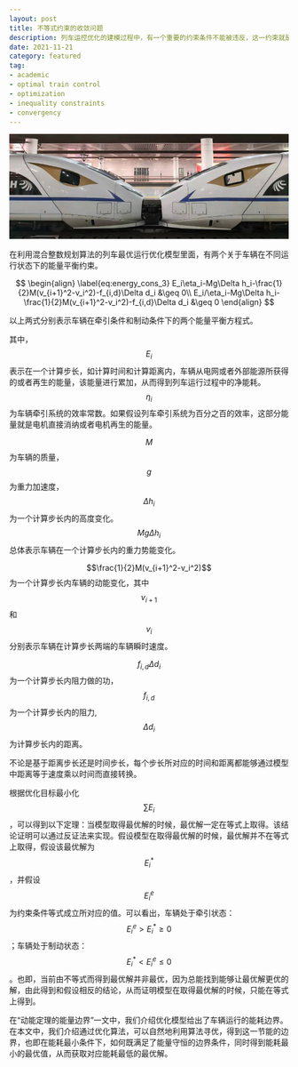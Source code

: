 ```yaml
---
layout: post
title: 不等式约束的收敛问题
description: 列车运控优化的建模过程中，有一个重要的约束条件不能被违反，这一约束就是能量守恒定律所带来的能量平衡约束，该约束确保能量平衡在车辆运行过程中得到保障。在“动能定理的能量边界”一文中，我们介绍优化模型给出了车辆运行的能耗边界。在本文中，我们介绍通过优化算法，可以自然地利用算法寻优，得到这一节能的边界，也即在能耗最小条件下，如何既满足了能量守恒的边界条件，同时得到能耗最小的最优值，从而获取对应能耗最低的最优解。
date: 2021-11-21
category: featured
tag:
- academic
- optimal train control
- optimization
- inequality constraints 
- convergency
---
```


![High Speed Trains](/images/blog/HSR_1_comp.png "High Speed Trains")

在利用混合整数规划算法的列车最优运行优化模型里面，有两个关于车辆在不同运行状态下的能量平衡约束。

$$ \begin{align} 
\label{eq:energy_cons_3}
E_i\eta_i-Mg\Delta h_i-\frac{1}{2}M(v_{i+1}^2-v_i^2)-f_{i,d}\Delta d_i &\geq 0\\
E_i/\eta_i-Mg\Delta h_i-\frac{1}{2}M(v_{i+1}^2-v_i^2)-f_{i,d}\Delta d_i &\geq 0
\end{align} $$

以上两式分别表示车辆在牵引条件和制动条件下的两个能量平衡方程式。

其中，$$E_i$$表示在一个计算步长，如计算时间和计算距离内，车辆从电网或者外部能源所获得的或者再生的能量，该能量进行累加，从而得到列车运行过程中的净能耗。$$\eta_i$$为车辆牵引系统的效率常数。如果假设列车牵引系统为百分之百的效率，这部分能量就是电机直接消纳或者电机再生的能量。

$$M$$为车辆的质量，$$g$$为重力加速度，$$\Delta h_i$$为一个计算步长内的高度变化。$$Mg\Delta h_i $$总体表示车辆在一个计算步长内的重力势能变化。

$$\frac{1}{2}M(v_{i+1}^2-v_i^2)$$为一个计算步长内车辆的动能变化，其中$$v_{i+1}$$和$$v_i$$分别表示车辆在计算步长两端的车辆瞬时速度。

$$f_{i,d}\Delta d_i $$为一个计算步长内阻力做的功，$$ f_{i,d}$$为一个计算步长内的阻力, $$\Delta d_i$$为计算步长内的距离。

不论是基于距离步长还是时间步长，每个步长所对应的时间和距离都能够通过模型中距离等于速度乘以时间而直接转换。 

根据优化目标最小化$$\sum E_i$$，可以得到以下定理：当模型取得最优解的时候，最优解一定在等式上取得。该结论证明可以通过反证法来实现。假设模型在取得最优解的时候，最优解并不在等式上取得，假设该最优解为$$E_i^*$$，并假设$$E_i^e$$为约束条件等式成立所对应的值。可以看出，车辆处于牵引状态：$$E_i^e> E_i^*\geq 0$$；车辆处于制动状态：$$E_i^*< E_i^e\leq 0$$。也即，当前由不等式而得到最优解并非最优，因为总能找到能够让最优解更优的解，由此得到和假设相反的结论，从而证明模型在取得最优解的时候，只能在等式上得到。

在“动能定理的能量边界”一文中，我们介绍优化模型给出了车辆运行的能耗边界。在本文中，我们介绍通过优化算法，可以自然地利用算法寻优，得到这一节能的边界，也即在能耗最小条件下，如何既满足了能量守恒的边界条件，同时得到能耗最小的最优值，从而获取对应能耗最低的最优解。
